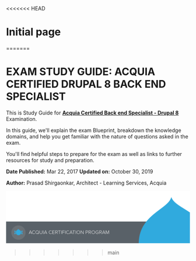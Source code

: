 <<<<<<< HEAD
# Initial page
=======
# EXAM STUDY GUIDE: ACQUIA CERTIFIED DRUPAL 8 BACK END SPECIALIST

This is Study Guide for [**Acquia Certified Back end Specialist - Drupal 8**](https://www.acquia.com/customer-success/learning-services/acquia-certified-back-end-specialist-d8-exam-blueprint) Examination.

In this guide, we'll explain the exam Blueprint, breakdown the knowledge domains, and help you get familiar with the nature of questions asked in the exam.

You'll find helpful steps to prepare for the exam as well as links to further resources for study and preparation.

**Date Published:** Mar 22, 2017 **Updated on:** October 30, 2019

**Author:** Prasad Shirgaonkar, Architect - Learning Services, Acquia

![](.gitbook/assets/main-page-footer.png)
>>>>>>> main

